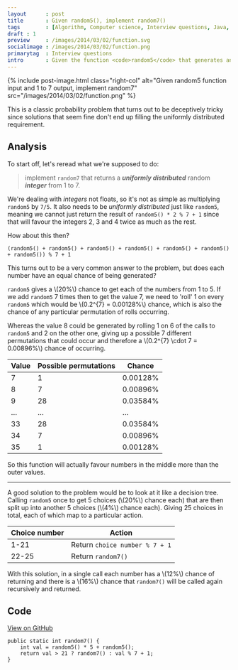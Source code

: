 ```yaml
---
layout      : post
title       : Given random5(), implement random7()
tags        : [Algorithm, Computer science, Interview questions, Java, Math]
draft : 1
preview     : /images/2014/03/02/function.svg
socialimage : /images/2014/03/02/function.png
primarytag  : Interview questions
intro       : Given the function <code>random5</code> that generates and returns a random integer from 1 to 5, implement <code>random7</code> that returns a uniformly distributed random integer from 1 to 7.
---
```


{% include post-image.html class="right-col" alt="Given random5 function input and 1 to 7 output, implement random7" src="/images/2014/03/02/function.png" %}

This is a classic probability problem that turns out to be deceptively tricky since solutions that seem fine don't end up filling the uniformly distributed requirement.

## Analysis

To start off, let's reread what we're supposed to do:

> implement `random7` that returns a ***uniformly distributed*** random ***integer*** from 1 to 7.

We're dealing with *integers* not floats, so it's not as simple as multiplying `random5` by `7/5`. It also needs to be *uniformly distributed* just like `random5`, meaning we cannot just return the result of `random5() * 2 % 7 + 1` since that will favour the integers 2, 3 and 4 twice as much as the rest.

How about this then?

    (random5() + random5() + random5() + random5() + random5() + random5() + random5()) % 7 + 1

This turns out to be a very common answer to the problem, but does each number have an equal chance of being generated?

`random5` gives a \\(20\%\\) chance to get each of the numbers from 1 to 5. If we add `random5` 7 times then to get the value 7, we need to 'roll' 1 on every `random5` which would be \\(0.2^{7} = 0.00128\%\\) chance, which is also the chance of any particular permutation of rolls occurring.

Whereas the value 8 could be generated by rolling 1 on 6 of the calls to `random5` and 2 on the other one, giving up a possible 7 different permutations that could occur and therefore a \\(0.2^{7} \cdot 7 = 0.00896\%\\) chance of occurring.

| Value    | Possible permutations | Chance
|----------|-----------------------|-------
| 7        | 1                     | 0.00128%
| 8        | 7                     | 0.00896%
| 9        | 28                    | 0.03584%
| &hellip; | &hellip;              | &hellip;
| 33       | 28                    | 0.03584%
| 34       | 7                     | 0.00896%
| 35       | 1                     | 0.00128%

So this function will actually favour numbers in the middle more than the outer values.

<hr>

A good solution to the problem would be to look at it like a decision tree. Calling `random5` once to get 5 choices (\\(20\%\\) chance each) that are then split up into another 5 choices (\\(4\%\\) chance each). Giving 25 choices in total, each of which map to a particular action.

| Choice number | Action
|---------------|-------
| 1-21          | Return `choice number % 7 + 1`
| 22-25         | Return `random7()`

With this solution, in a single call each number has a \\(12\%\\) chance of returning and there is a \\(16\%\\) chance that `random7()` will be called again recursively and returned.



## Code

[View on GitHub][1]

<!--prettify lang=java-->
    public static int random7() {
        int val = random5() * 5 + random5();
        return val > 21 ? random7() : val % 7 + 1;
    }



[1]: https://github.com/Tyriar/growing-with-the-web/tree/master/algorithms/interview-questions/given-random5-implement-random7